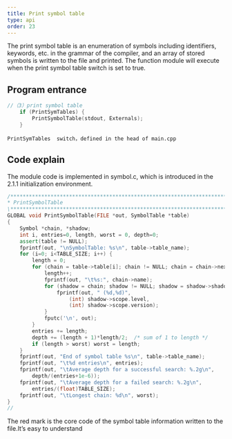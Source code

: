 ```yaml
---
title: Print symbol table
type: api
order: 23
---
```


The print symbol table is an enumeration of symbols including identifiers, keywords, etc. in the grammar of the compiler, and an array of stored symbols is written to the file and printed. The function module will execute when the print symbol table switch is set to true.

## Program entrance

```c++
//（3）print symbol table
	if (PrintSymTables) {
		PrintSymbolTable(stdout, Externals);
	}
```
    PrintSymTables  switch，defined in the head of main.cpp
    
## Code explain

The module code is implemented in symbol.c, which is introduced in the 2.1.1 initialization environment.

```c++
/***********************************************************************\
* PrintSymbolTable
\***********************************************************************/
GLOBAL void PrintSymbolTable(FILE *out, SymbolTable *table)
{
    Symbol *chain, *shadow;
    int i, entries=0, length, worst = 0, depth=0;
    assert(table != NULL);
    fprintf(out, "\nSymbolTable: %s\n", table->table_name);
    for (i=0; i<TABLE_SIZE; i++) {
		length = 0;
		for (chain = table->table[i]; chain != NULL; chain = chain->next) {
			length++;
			fprintf(out, "\t%s:", chain->name);
			for (shadow = chain; shadow != NULL; shadow = shadow->shadow) {
				fprintf(out, " (%d,%d)",
					(int) shadow->scope.level,
					(int) shadow->scope.version);
			}
			fputc('\n', out);
		}
		entries += length;
		depth += (length + 1)*length/2;  /* sum of 1 to length */
		if (length > worst) worst = length;
    }
    fprintf(out, "End of symbol table %s\n", table->table_name);
    fprintf(out, "\t%d entries\n", entries);
    fprintf(out, "\tAverage depth for a successful search: %.2g\n",
	    depth/(entries+1e-6));
    fprintf(out, "\tAverage depth for a failed search: %.2g\n",
	    entries/(float)TABLE_SIZE);
    fprintf(out, "\tLongest chain: %d\n", worst);
}
//
```
The red mark is the core code of the symbol table information written to the file.It’s easy to understand